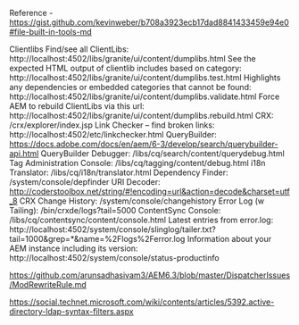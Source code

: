 Reference - 
https://gist.github.com/kevinweber/b708a3923ecb17dad8841433459e94e0#file-built-in-tools-md

Clientlibs
Find/see all ClientLibs: 
http://localhost:4502/libs/granite/ui/content/dumplibs.html
See the expected HTML output of clientlib includes based on category: 
http://localhost:4502/libs/granite/ui/content/dumplibs.test.html
Highlights any dependencies or embedded categories that cannot be found: 
http://localhost:4502/libs/granite/ui/content/dumplibs.validate.html
Force AEM to rebuild ClientLibs via this url: 
http://localhost:4502/libs/granite/ui/content/dumplibs.rebuild.html
CRX: /crx/explorer/index.jsp
Link Checker – find broken links: 
http://localhost:4502/etc/linkchecker.html
QueryBuilder: 
https://docs.adobe.com/docs/en/aem/6-3/develop/search/querybuilder-api.html
QueryBuilder Debugger: 
/libs/cq/search/content/querydebug.html
Tag Administration Console: 
/libs/cq/tagging/content/debug.html
i18n Translator: 
/libs/cq/i18n/translator.html
Dependency Finder: 
/system/console/depfinder
URI Decoder: 
http://coderstoolbox.net/string/#!encoding=url&action=decode&charset=utf_8
CRX Change History: 
/system/console/changehistory
Error Log (w Tailing): 
/bin/crxde/logs?tail=5000
ContentSync Console: /libs/cq/contentsync/content/console.html
Latest entries from error.log: 
http://localhost:4502/system/console/slinglog/tailer.txt?tail=1000&grep=*&name=%2Flogs%2Ferror.log
Information about your AEM instance including its version: http://localhost:4502/system/console/status-productinfo

https://github.com/arunsadhasivam3/AEM6.3/blob/master/DispatcherIssues/ModRewriteRule.md

https://social.technet.microsoft.com/wiki/contents/articles/5392.active-directory-ldap-syntax-filters.aspx
